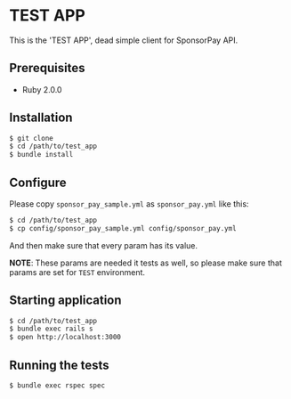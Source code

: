# TEST APP

This is the 'TEST APP', dead simple client for SponsorPay API.

## Prerequisites

  * Ruby 2.0.0

## Installation

```sh
$ git clone 
$ cd /path/to/test_app
$ bundle install
```

## Configure

Please copy `sponsor_pay_sample.yml` as `sponsor_pay.yml` like this:

```sh
$ cd /path/to/test_app
$ cp config/sponsor_pay_sample.yml config/sponsor_pay.yml
```

And then make sure that every param has its value.

**NOTE**: These params are needed it tests as well, so please make sure that params are set for `TEST` environment.

## Starting application

```sh
$ cd /path/to/test_app
$ bundle exec rails s
$ open http://localhost:3000
```

## Running the tests

```sh
$ bundle exec rspec spec
```

